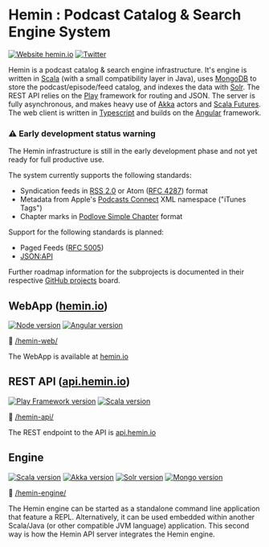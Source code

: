 
# Hemin : Podcast Catalog & Search Engine System


[![Website hemin.io](https://img.shields.io/website-up-down-green-red/https/hemin.io.svg)](https://hemin.io/)
[![Twitter](https://img.shields.io/badge/Twitter-%40hemin_io-blue.svg)](https://twitter.com/hemin_io)

<!--[![GitHub release](https://img.shields.io/github/release/mpgirro/hemin.svg)](https://github.com/mpgirro/hemin/releases/)-->


Hemin is a podcast catalog & search engine infrastructure. It's engine is written in [Scala](https://www.scala-lang.org) (with a small compatibility layer in Java), uses [MongoDB](https://www.mongodb.com) to store the podcast/episode/feed catalog, and indexes the data with [Solr](http://lucene.apache.org/solr/). The REST API relies on the [Play](https://www.playframework.com) framework for routing and JSON. The server is fully asynchronous, and makes heavy use of [Akka](https://akka.io) actors and [Scala Futures](https://docs.scala-lang.org/overviews/core/futures.html). The web client is written in [Typescript](https://www.typescriptlang.org) and builds on the [Angular](https://angular.io) framework. 


### ⚠️ Early development status warning


The Hemin infrastructure is still in the early development phase and not yet ready for full productive use.

The system currently supports the following standards:

* Syndication feeds in [RSS 2.0](https://cyber.harvard.edu/rss/rss.html) or Atom ([RFC 4287](https://tools.ietf.org/html/rfc4287)) format
* Metadata from Apple's [Podcasts Connect](https://help.apple.com/itc/podcasts_connect/#/itcb54353390) XML namespace ("iTunes Tags")
* Chapter marks in [Podlove Simple Chapter](https://podlove.org/simple-chapters/) format

Support for the following standards is planned:

* Paged Feeds ([RFC 5005](https://tools.ietf.org/html/rfc5005))
* [JSON:API](https://jsonapi.org)

Further roadmap information for the subprojects is documented in their respective [GitHub projects](https://github.com/mpgirro/hemin/projects) board.


## WebApp ([hemin.io](https://hemin.io))


[![Node version](https://img.shields.io/badge/node-9.11-blue.svg)](https://nodejs.org/en/blog/release/v9.11.2/)
[![Angular version](https://img.shields.io/badge/angular-5-blue.svg)](https://blog.angular.io/version-5-0-0-of-angular-now-available-37e414935ced)

📂 [/hemin-web/](hemin-web/)


The WebApp is available at [hemin.io](https://hemin.io)


## REST API ([api.hemin.io](https://api.hemin.io))


[![Play Framework version](https://img.shields.io/badge/play-2.6-blue.svg)](https://www.playframework.com/documentation/2.6.x/Highlights26)
[![Scala version](https://img.shields.io/badge/scala-2.12-blue.svg)](https://www.scala-lang.org/download/2.12.0.html)

📂 [/hemin-api/](hemin-api/)


The REST endpoint to the API is [api.hemin.io](https://api.hemin.io)


## Engine 


[![Scala version](https://img.shields.io/badge/scala-2.12-blue.svg)](https://www.scala-lang.org/download/2.12.0.html)
[![Akka version](https://img.shields.io/badge/akka-2.5-blue.svg)](https://akka.io/blog/news/2017/04/13/akka-2.5.0-released)
[![Solr version](https://img.shields.io/badge/solr-7.5-blue.svg)](https://lucene.apache.org/solr/guide/7_5/index.html)
[![Mongo version](https://img.shields.io/badge/mongo-4.0-blue.svg)](https://docs.mongodb.com/manual/release-notes/4.0/)

📂 [/hemin-engine/](hemin-engine/)


The Hemin engine can be started as a standalone command line application that feature a REPL. Alternatively, it can be used embedded within another Scala/Java (or other compatible JVM language) application. This second way is how the Hemin API server integrates the Hemin engine.
